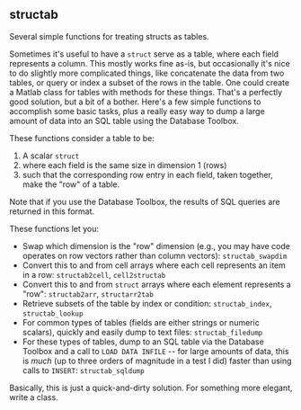 ## structab
Several simple functions for treating structs as tables.

Sometimes it's useful to have a `struct` serve as a table, where each field
represents a column. This mostly works fine as-is, but occasionally it's
nice to do slightly more complicated things, like concatenate the data
from two tables, or query or index a subset of the rows in the table. One
could create a Matlab class for tables with methods for these things.
That's a perfectly good solution, but a bit of a bother. Here's a few
simple functions to accomplish some basic tasks, plus a really easy way
to dump a large amount of data into an SQL table using the Database
Toolbox.

These functions consider a table to be:

1. A scalar `struct`
2. where each field is the same size in dimension 1 (rows)
3. such that the corresponding row entry in each field, taken together,
   make the "row" of a table.

Note that if you use the Database Toolbox, the results of SQL queries are
returned in this format.

These functions let you:
* Swap which dimension is the "row" dimension (e.g., you may have code
  operates on row vectors rather than column vectors): `structab_swapdim`
* Convert this to and from cell arrays where each cell represents an
  item in a row: `structab2cell`, `cell2structab`
* Convert this to and from `struct` arrays where each element represents
  a "row": `structab2arr`, `structarr2tab`
* Retrieve subsets of the table by index or condition: `structab_index`,
  `structab_lookup`
* For common types of tables (fields are either strings or numeric
  scalars), quickly and easily dump to text files: `structab_filedump`
* For these types of tables, dump to an SQL table via the Database
  Toolbox and a call to `LOAD DATA INFILE` -- for large amounts of data,
  this is *much* (up to three orders of magnitude in a test I did) faster
  than using calls to `INSERT`: `structab_sqldump`

Basically, this is just a quick-and-dirty solution. For something more
elegant, write a class.
